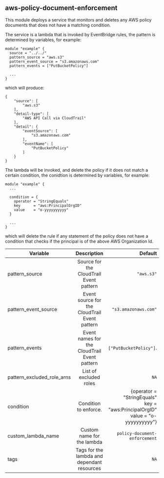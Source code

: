 ## aws-policy-document-enforcement

This module deploys a service that monitors and deletes any AWS policy documents that does not have a matching condition.

The service is a lambda that is invoked by EventBridge rules, the pattern is determined by variables, for example:

```
module "example" {
  source = "../../"
  pattern_source = "aws.s3"
  pattern_event_source = "s3.amazonaws.com"
  pattern_events = ["PutBucketPolicy"]

  ...
}
```
which will produce:
```
{
    "source": [
        "aws.s3"
    ],
    "detail-type": [
        "AWS API Call via CloudTrail"
    ],
    "detail": {
        "eventSource": [
            "s3.amazonaws.com"
        ],
        "eventName": [
            "PutBucketPolicy"
        ]
    }
}
```

The lambda will be invoked, and delete the policy if it does not match a certain condition, the conidtion is determined by variables, for example:
```
module "example" {
  ...
  
  condition = {
    operator = "StringEquals"
    key      = "aws:PrincipalOrgID"
    value    = "o-yyyyyyyyyy"
  }
  
  ...
}
```
which will delete the rule if any statement of the policy does not have a condition that checks if the principal is of the above AWS Organization Id.

| Variable                   | Description                                   | Default                       |
| -------------------------- |:---------------------------------------------:| -----------------------------:|
| pattern_source             | Source for the CloudTrail Event pattern       | `"aws.s3"`                    |
| pattern_event_source       | Event source for the CloudTrail Event pattern | `"s3.amazonaws.com"`          |
| pattern_events             | Event names for the CloudTrail Event pattern  | `["PutBucketPolicy"]`.        |
| pattern_excluded_role_arns | List of excluded roles                        | `NA`                          |
| condition                  | Condition to enforce.                         | {operator = "StringEquals"<br>key = "aws:PrincipalOrgID"<br>value = "o-yyyyyyyyyy"} |
| custom_lambda_name         | Custom name for the lambda                    | `policy-document-enforcement` |
| tags                       | Tags for the lambda and dependant resources   | `NA`                          |
